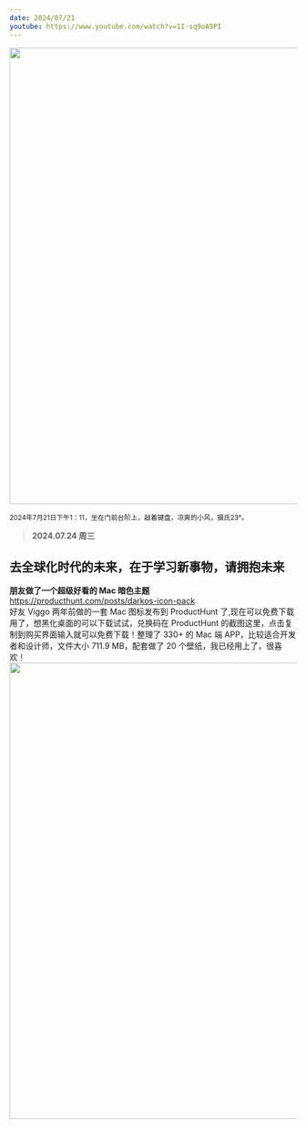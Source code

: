 ```yaml
---
date: 2024/07/21
youtube: https://www.youtube.com/watch?v=1I-sq9oA9PI
---
```


<img src="https://gw.alipayobjects.com/zos/k/u1/181.jpg" width="800" />

<small>2024年7月21日下午1：11，坐在门前台阶上，敲着键盘，凉爽的小风，摄氏23°。</small>

> **2024.07.24 周三**

## 去全球化时代的未来，在于学习新事物，请拥抱未来

**朋友做了一个超级好看的 Mac 暗色主题**  
<https://producthunt.com/posts/darkos-icon-pack>  
好友 Viggo 两年前做的一套 Mac 图标发布到 ProductHunt 了,现在可以免费下载用了，想黑化桌面的可以下载试试，兑换码在 ProductHunt 的截图这里，点击复制到购买界面输入就可以免费下载！整理了 330+ 的 Mac 端 APP，比较适合开发者和设计师，文件大小 711.9 MB，配套做了 20 个壁纸，我已经用上了，很喜欢！  
<img src="https://gw.alipayobjects.com/zos/k/8t/1.png" width="800" />
